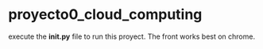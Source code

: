 # proyecto0_cloud_computing
execute the **__init__.py** file to run this proyect.
The front works best on chrome.
